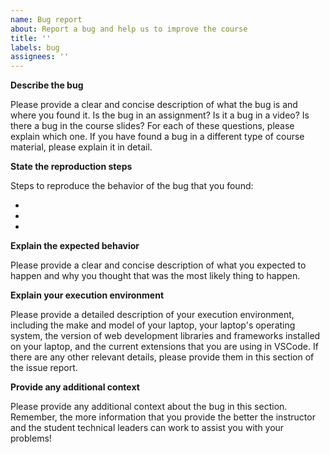 ```yaml
---
name: Bug report
about: Report a bug and help us to improve the course
title: ''
labels: bug
assignees: ''
---
```


<!-- IMPORTANT: Please provide all of the requested information or the student
technical leaders and the course instructor will not be able to most effectively
help you to resolve this issue. -->

**Describe the bug**

<!-- Please replace all of the text below this bold header. -->

Please provide a clear and concise description of what the bug is and where you
found it. Is the bug in an assignment? Is it a bug in a video? Is there a bug in
the course slides? For each of these questions, please explain which one. If you
have found a bug in a different type of course material, please explain it in
detail.

**State the reproduction steps**

Steps to reproduce the behavior of the bug that you found:

- <!-- Replace this text --!>
- <!-- Replace this text --!>
- <!-- Replace this text --!>

**Explain the expected behavior**

<!-- Please replace all of the text below this bold header. -->

Please provide a clear and concise description of what you expected to happen
and why you thought that was the most likely thing to happen.

**Explain your execution environment**

<!-- Please replace all of the text below this bold header. -->

Please provide a detailed description of your execution environment, including
the make and model of your laptop, your laptop's operating system, the version
of web development libraries and frameworks installed on your laptop, and the
current extensions that you are using in VSCode. If there are any other relevant
details, please provide them in this section of the issue report.

**Provide any additional context**

<!-- Please replace all of the text below this bold header. -->

Please provide any additional context about the bug in this section. Remember,
the more information that you provide the better the instructor and the student
technical leaders can work to assist you with your problems!

<!--  Encouragement: Remember, the student technical leaders and the course
instructor are committed to your success. With that said, "success" involves you
being intellectually challenged and facing and overcoming the struggles
associated with learning more about web development. Please remember to continue
to persevere and work hard even in the face of challenges, knowing that the
student technical leaders and the course instructor will support you throughout
this adventure in web development. -->
